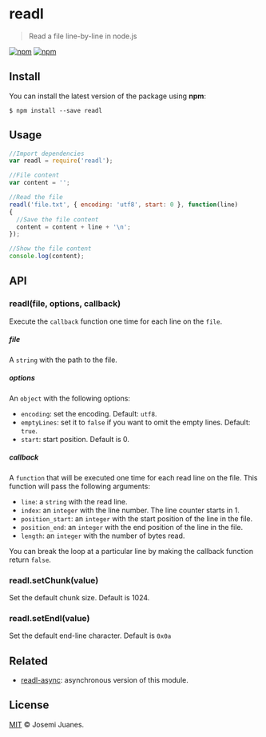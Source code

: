 # readl

> Read a file line-by-line in node.js

[![npm](https://img.shields.io/npm/v/readl.svg?style=flat-square)](https://www.npmjs.com/package/readl)
[![npm](https://img.shields.io/npm/dt/readl.svg?style=flat-square)](https://www.npmjs.com/package/readl)

## Install

You can install the latest version of the package using **npm**:

```
$ npm install --save readl
```

## Usage

```javascript
//Import dependencies
var readl = require('readl');

//File content
var content = '';

//Read the file
readl('file.txt', { encoding: 'utf8', start: 0 }, function(line)
{
  //Save the file content
  content = content + line + '\n';
});

//Show the file content
console.log(content);
```

## API

### readl(file, options, callback)

Execute the `callback` function one time for each line on the `file`.

##### file

A `string` with the path to the file.

##### options

An `object` with the following options:

- `encoding`: set the encoding. Default: `utf8`.
- `emptyLines`: set it to `false` if you want to omit the empty lines. Default: `true`.
- `start`: start position. Default is 0.

##### callback

A `function` that will be executed one time for each read line on the file. This function will pass the following arguments:

- `line`: a `string` with the read line.
- `index`: an `integer` with the line number. The line counter starts in 1.
- `position_start`: an `integer` with the start position of the line in the file.
- `position_end`: an `integer` with the end position of the line in the file.
- `length`: an `integer` with the number of bytes read.

You can break the loop at a particular line by making the callback function return `false`.  

### readl.setChunk(value)

Set the default chunk size. Default is 1024.

### readl.setEndl(value)

Set the default end-line character. Default is `0x0a`

## Related

- [readl-async](https://github.com/jmjuanes/readl-async): asynchronous version of this module.

## License

[MIT](./LICENSE) &copy; Josemi Juanes.
